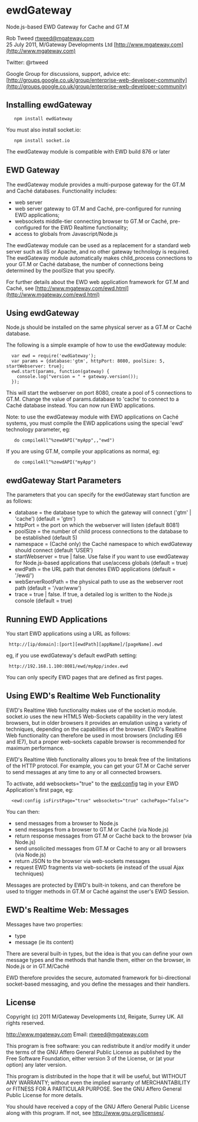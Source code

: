 # ewdGateway
 
Node.js-based EWD Gateway for Cache and GT.M

Rob Tweed <rtweed@mgateway.com>  
25 July 2011, M/Gateway Developments Ltd [http://www.mgateway.com](http://www.mgateway.com)  

Twitter: @rtweed

Google Group for discussions, support, advice etc: [http://groups.google.co.uk/group/enterprise-web-developer-community](http://groups.google.co.uk/group/enterprise-web-developer-community)

## Installing ewdGateway

       npm install ewdGateway

You must also install socket.io:

       npm install socket.io
	   
The ewdGateway module is compatible with EWD build 876 or later


##  EWD Gateway

The ewdGateway module provides a multi-purpose gateway for the GT.M and Cach&#233; databases.  Functionality includes:

- web server
- web server gateway to GT.M and Cach&#233;, pre-configured for running EWD applications;
- websockets middle-tier connecting browser to GT.M or Cach&#233;, pre-configured for the EWD Realtime functionality;
- access to globals from Javascript/Node.js

The ewdGateway module can be used as a replacement for a standard web server such as IIS or Apache, and no other
 gateway technology is required.  The ewdGateway module automatically makes child_process connections to your GT.M 
or Cach&#233; database, the number of connections being determined by the poolSize that you specify.

For further details about the EWD web application framework for GT.M and Cach&#233;, see [http://www.mgateway.com/ewd.html](http://www.mgateway.com/ewd.html)

##  Using ewdGateway

Node.js should be installed on the same physical server as a GT.M or Cach&#233; database.

The following is a simple example of how to use the ewdGateway module:

      var ewd = require('ewdGateway');
      var params = {database:'gtm', httpPort: 8080, poolSize: 5, startWebserver: true};
      ewd.start(params, function(gateway) {
        console.log("version = " + gateway.version());
      });

This will start the webserver on port 8080, create a pool of 5 connections to GT.M.  Change the value of 
params.database to 'cache' to connect to a Cach&#233; database instead.  You can now run EWD applications.

Note: to use the ewdGateway module with EWD applications on Cach&#233; systems, you must compile the EWD 
applications using the special 'ewd' technology parameter, eg:

       do compileAll^%zewdAPI("myApp",,"ewd")

If you are using GT.M, compile your applications as normal, eg:

       do compileAll^%zewdAPI("myApp")


##  ewdGateway Start Parameters

The parameters that you can specify for the ewdGateway start function are as follows:

- database  = the database type to which the gateway will connect ('gtm' | 'cache') (default = 'gtm')
- httpPort  = the port on which the webserver will listen (default 8081)
- poolSize  = the number of child process connections to the database to be established (default 5)
- namespace = (Cach&#233; only) the Cach&#233; namespace to which ewdGateway should connect (default 'USER')
- startWebserver = true | false.  Use false if you want to use ewdGateway for Node.js-based applications that 
  use/access globals (default = true)
- ewdPath = the URL path that denotes EWD applications (default = '/ewd/')
- webServerRootPath = the physical path to use as the webserver root path (default = '/var/www')
- trace   = true | false.  If true, a detailed log is written to the Node.js console (default = true)

##  Running EWD Applications

You start EWD applications using a URL as follows:

     http://[ip/domain]:[port][ewdPath][appName]/[pageName].ewd

eg, if you use ewdGateway's default ewdPath setting:

     http://192.168.1.100:8081/ewd/myApp/index.ewd

You can only specify EWD pages that are defined as first pages.

##  Using EWD's Realtime Web Functionality

EWD's Realtime Web functionality makes use of the socket.io module.  socket.io uses the new HTML5 Web-Sockets 
capability in the very latest browsers, but in older browsers it provides an emulation using a variety of 
techniques, depending on the capabilities of the browser.  EWD's Realtime Web functionality can therefore 
be used in most browsers (including IE6 and IE7), but a proper web-sockets capable browser is recommended for 
maximum performance.

EWD's Realtime Web functionality allows you to break free of the limitations of the HTTP protocol.  For example, 
you can get your GT.M or Cach&#233; server to send messages at any time to any or all connected browsers.

To activate, add websockets="true" to the <ewd:config> tag in your EWD Application's first page, eg:

      <ewd:config isFirstPage="true" websockets="true" cachePage="false">

You can then:

- send messages from a browser to Node.js
- send messages from a browser to GT.M or Cach&#233; (via Node.js)
- return response messages from GT.M or Cach&#233; back to the browser (via Node.js)
- send unsolicited messages from GT.M or Cach&#233; to any or all browsers (via Node.js)
- return JSON to the browser via web-sockets messages
- request EWD fragments via web-sockets (ie instead of the usual Ajax techniques)

Messages are protected by EWD's built-in tokens, and can therefore be used to trigger methods in GT.M or Cach&#233;
 against the user's EWD Session.

##  EWD's Realtime Web: Messages

Messages have two properties:

- type
- message (ie its content)

There are several built-in types, but the idea is that you can define your own message types and the methods that 
handle them, either on the browser, in Node.js or in GT.M/Cach&#233;

EWD therefore provides the secure, automated framework for bi-directional socket-based messaging, and you define 
the messages and their handlers.


## License

Copyright (c) 2011 M/Gateway Developments Ltd,
Reigate, Surrey UK.
All rights reserved.

http://www.mgateway.com
Email: rtweed@mgateway.com

This program is free software: you can redistribute it and/or modify it under the terms of the GNU Affero General Public License as published by the Free Software Foundation, either version 3 of the License, or (at your option) any later version.

This program is distributed in the hope that it will be useful, but WITHOUT ANY WARRANTY; without even the implied warranty of MERCHANTABILITY or FITNESS FOR A PARTICULAR PURPOSE.  See the GNU Affero General Public License for more details.

You should have received a copy of the GNU Affero General Public License along with this program.  If not, see <http://www.gnu.org/licenses/>.

